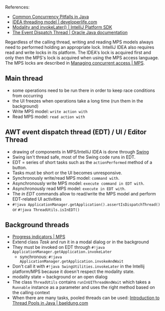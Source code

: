 References:

- [Common Concurrency Pitfalls in Java](https://www.baeldung.com/java-common-concurrency-pitfalls)
- [IDEA threading model | developerlife.com](https://developerlife.com/2021/03/13/ij-idea-plugin-advanced/#idea-threading-model)
- [Modality and invokeLater() | IntelliJ Platform SDK](https://plugins.jetbrains.com/docs/intellij/general-threading-rules.html#modality-and-invokelater)
- [The Event Dispatch Thread | Oracle Java documentation](https://docs.oracle.com/javase/tutorial/uiswing/concurrency/dispatch.html)

Regardless of the calling thread, writing and reading MPS models always need to performed holding an appropriate lock.
IntelliJ IDEA also requires read and write locks in its platform. The IDEA's lock is acquired first and only then the MPS's lock is acquired when using
the MPS access language.
The MPS locks are described in [Managing concurrent access | MPS](https://www.jetbrains.com/help/mps/smodel-language.html#accesslanguage).

## Main thread

- some operations need to be run there in order to keep race conditions from occurring
- the UI freezes when operations take a long time (run them in the background)
- Write MPS model: `write action with`
- Read MPS model: `read action with`

## AWT event dispatch thread (EDT) / UI / Editor Thread

- drawing of components in MPS/IntelliJ IDEA is done through [Swing](https://www.tutorialspoint.com/swing/swing_quick_guide.htm)
- Swing isn't thread safe, most of the Swing code runs in EDT.
- EDT = series of short tasks such as the `actionPerformed` method of a button.
- Tasks must be short or the UI becomes unresponsive.
- Synchronously write/read MPS model: `command with`.
- Asynchronously write MPS model: `execute command in EDT with`.
- Asynchronously read MPS model: `execute in EDT with`.
- The *in EDT* commands allow to read/write the MPS model and perform EDT-related UI activities
- `#!java ApplicationManager.getApplication().assertIsDispatchThread()` or `#!java ThreadUtils.isInEDT()`

## Background threads

- [Progress indicators | MPS](https://www.jetbrains.com/help/mps/progress-indicators.html)
- Extend class *Task* and run it in a modal dialog or in the background
- They must be invoked on EDT through `#!java ApplicationManager.getApplication.invokeLater`
  - synchronous: `#!java ApplicationManager.getApplication.invokeAndWait`
- Don't call it with `#!java SwingUtilities.invokeLater` in the Intellij platform/MPS because it doesn't respect the modality state.
- modality state = background or an open dialog
- The class `ThreadUtils` contains `runInUIThreadAndWait` which takes a `Runnable` instance as a parameter and uses the right method based on the calling context
- When there are many tasks, pooled threads can be used: [Introduction to Thread Pools in Java | baeldung.com](https://www.baeldung.com/thread-pool-java-and-guava)